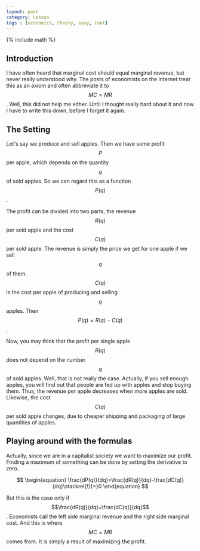 ```yaml
---
layout: post
category: Lesson
tags : [economics, theory, easy, rant]
---
```

{% include math %}

## Introduction
I have often heard that marginal cost should equal marginal revenue,
but never really understood why. The posts of economists on the
internet treat this as an axiom and often abbreviate it to $$MC=MR$$.
Well, this did not help me either. Until I thought really hard about
it and now I have to write this down, before I forget it again.

## The Setting
Let's say we produce and sell apples. Then we have some profit $$P$$
per apple, which depends on the quantity $$q$$ of sold apples. So we can regard
this as a function $$P(q)$$.

The profit can be divided into two parts, the revenue $$R(q)$$ per
sold apple and the cost $$C(q)$$ per sold apple. The revenue is simply
the price we get for one apple if we sell $$q$$ of them. $$C(q)$$ is
the cost per apple of producing and selling $$q$$ apples. Then
$$P(q)=R(q)-C(q)$$.

Now, you may think that the profit per single apple $$R(q)$$ does not
depend on the number $$q$$ of sold apples.
Well, that is not really the case.
Actually, if you sell enough apples, you will find out that people
are fed up with apples and stop buying them. Thus, the revenue per
apple decreases when more apples are sold.
Likewise, the cost $$C(q)$$ per sold apple changes, due to cheaper shipping
and packaging of large quantities of apples.

## Playing around with the formulas

Actually, since we are in a capitalist society we want to maximize our
profit. Finding a maximum of something can be done by setting the
derivative to zero.

$$
\begin{equation}
\frac{dP(q)}{dq}=\frac{dR(q)}{dq}-\frac{dC(q)}{dq}\stackrel{!}{=}0
\end{equation}
$$

But this is the case only if $$\frac{dR(q)}{dq}=\frac{dC(q)}{dq}$$.
Economists call the left side marginal revenue and the right side
marginal cost. And this is where $$MC=MR$$ comes from. It is simply a
result of maximizing the profit.
